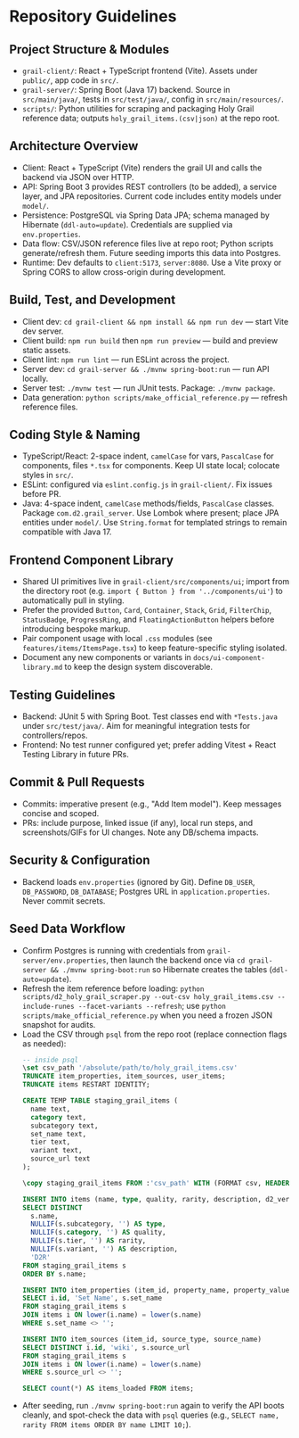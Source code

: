 # Repository Guidelines

## Project Structure & Modules
- `grail-client/`: React + TypeScript frontend (Vite). Assets under `public/`, app code in `src/`.
- `grail-server/`: Spring Boot (Java 17) backend. Source in `src/main/java/`, tests in `src/test/java/`, config in `src/main/resources/`.
- `scripts/`: Python utilities for scraping and packaging Holy Grail reference data; outputs `holy_grail_items.(csv|json)` at the repo root.

## Architecture Overview
- Client: React + TypeScript (Vite) renders the grail UI and calls the backend via JSON over HTTP.
- API: Spring Boot 3 provides REST controllers (to be added), a service layer, and JPA repositories. Current code includes entity models under `model/`.
- Persistence: PostgreSQL via Spring Data JPA; schema managed by Hibernate (`ddl-auto=update`). Credentials are supplied via `env.properties`.
- Data flow: CSV/JSON reference files live at repo root; Python scripts generate/refresh them. Future seeding imports this data into Postgres.
- Runtime: Dev defaults to `client:5173`, `server:8080`. Use a Vite proxy or Spring CORS to allow cross-origin during development.

## Build, Test, and Development
- Client dev: `cd grail-client && npm install && npm run dev` — start Vite dev server.
- Client build: `npm run build` then `npm run preview` — build and preview static assets.
- Client lint: `npm run lint` — run ESLint across the project.
- Server dev: `cd grail-server && ./mvnw spring-boot:run` — run API locally.
- Server test: `./mvnw test` — run JUnit tests. Package: `./mvnw package`.
- Data generation: `python scripts/make_official_reference.py` — refresh reference files.

## Coding Style & Naming
- TypeScript/React: 2-space indent, `camelCase` for vars, `PascalCase` for components, files `*.tsx` for components. Keep UI state local; colocate styles in `src/`.
- ESLint: configured via `eslint.config.js` in `grail-client/`. Fix issues before PR.
- Java: 4-space indent, `camelCase` methods/fields, `PascalCase` classes. Package `com.d2.grail_server`. Use Lombok where present; place JPA entities under `model/`. Use `String.format` for templated strings to remain compatible with Java 17.

## Frontend Component Library
- Shared UI primitives live in `grail-client/src/components/ui`; import from the directory root (e.g. `import { Button } from '../components/ui'`) to automatically pull in styling.
- Prefer the provided `Button`, `Card`, `Container`, `Stack`, `Grid`, `FilterChip`, `StatusBadge`, `ProgressRing`, and `FloatingActionButton` helpers before introducing bespoke markup.
- Pair component usage with local `.css` modules (see `features/items/ItemsPage.tsx`) to keep feature-specific styling isolated.
- Document any new components or variants in `docs/ui-component-library.md` to keep the design system discoverable.

## Testing Guidelines
- Backend: JUnit 5 with Spring Boot. Test classes end with `*Tests.java` under `src/test/java/`. Aim for meaningful integration tests for controllers/repos.
- Frontend: No test runner configured yet; prefer adding Vitest + React Testing Library in future PRs.

## Commit & Pull Requests
- Commits: imperative present (e.g., "Add Item model"). Keep messages concise and scoped.
- PRs: include purpose, linked issue (if any), local run steps, and screenshots/GIFs for UI changes. Note any DB/schema impacts.

## Security & Configuration
- Backend loads `env.properties` (ignored by Git). Define `DB_USER`, `DB_PASSWORD`, `DB_DATABASE`; Postgres URL in `application.properties`. Never commit secrets.

## Seed Data Workflow
- Confirm Postgres is running with credentials from `grail-server/env.properties`, then launch the backend once via `cd grail-server && ./mvnw spring-boot:run` so Hibernate creates the tables (`ddl-auto=update`).
- Refresh the item reference before loading: `python scripts/d2_holy_grail_scraper.py --out-csv holy_grail_items.csv --include-runes --facet-variants --refresh`; use `python scripts/make_official_reference.py` when you need a frozen JSON snapshot for audits.
- Load the CSV through `psql` from the repo root (replace connection flags as needed):
  ```sql
  -- inside psql
  \set csv_path '/absolute/path/to/holy_grail_items.csv'
  TRUNCATE item_properties, item_sources, user_items;
  TRUNCATE items RESTART IDENTITY;

  CREATE TEMP TABLE staging_grail_items (
    name text,
    category text,
    subcategory text,
    set_name text,
    tier text,
    variant text,
    source_url text
  );

  \copy staging_grail_items FROM :'csv_path' WITH (FORMAT csv, HEADER true, NULL '');

  INSERT INTO items (name, type, quality, rarity, description, d2_version)
  SELECT DISTINCT
    s.name,
    NULLIF(s.subcategory, '') AS type,
    NULLIF(s.category, '') AS quality,
    NULLIF(s.tier, '') AS rarity,
    NULLIF(s.variant, '') AS description,
    'D2R'
  FROM staging_grail_items s
  ORDER BY s.name;

  INSERT INTO item_properties (item_id, property_name, property_value)
  SELECT i.id, 'Set Name', s.set_name
  FROM staging_grail_items s
  JOIN items i ON lower(i.name) = lower(s.name)
  WHERE s.set_name <> '';

  INSERT INTO item_sources (item_id, source_type, source_name)
  SELECT DISTINCT i.id, 'wiki', s.source_url
  FROM staging_grail_items s
  JOIN items i ON lower(i.name) = lower(s.name)
  WHERE s.source_url <> '';

  SELECT count(*) AS items_loaded FROM items;
  ```
- After seeding, run `./mvnw spring-boot:run` again to verify the API boots cleanly, and spot-check the data with `psql` queries (e.g., `SELECT name, rarity FROM items ORDER BY name LIMIT 10;`).
